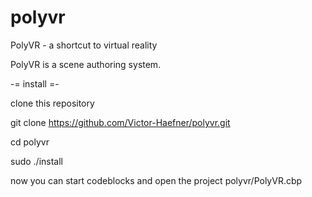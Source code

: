 polyvr
======

PolyVR - a shortcut to virtual reality

PolyVR is a scene authoring system. 


-= install =-

clone this repository

 git clone https://github.com/Victor-Haefner/polyvr.git

 cd polyvr

 sudo ./install


now you can start codeblocks and open 
the project polyvr/PolyVR.cbp
